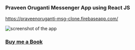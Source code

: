 ### Praveen Oruganti Messenger App using React JS
https://praveenoruganti-msg-clone.firebaseapp.com/


![screenshot of the app](https://raw.githubusercontent.com/praveenorugantitech/praveenorugantitech-reactjs/master/0_Projects/praveenoruganti-messenger-app/src/images/screenshot.PNG "Messenger App")


### [Buy me a Book](https://bit.ly/388sUbE)



